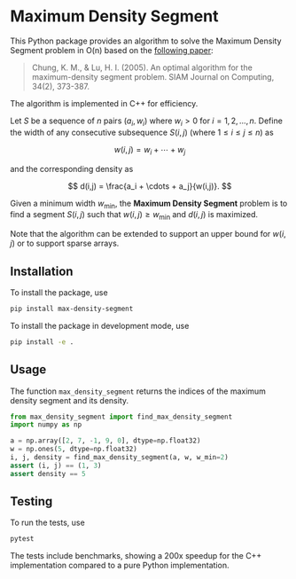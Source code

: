 # Maximum Density Segment

This Python package provides an algorithm to solve the Maximum Density Segment problem in O(n) based on the [following paper](https://arxiv.org/abs/cs/0311020):
> Chung, K. M., & Lu, H. I. (2005). An optimal algorithm for the maximum-density segment problem. SIAM Journal on Computing, 34(2), 373-387.

The algorithm is implemented in C++ for efficiency.

Let $S$ be a sequence of $n$ pairs $\bigl(a_i, w_i\bigr)$ where $w_i > 0$ for $i = 1, 2, \dots, n$. Define the width of any consecutive subsequence $S(i,j)$ (where $1 \le i \le j \le n$) as

$$
w(i,j) = w_i + \cdots + w_j
$$

and the corresponding density as

$$
d(i,j) = \frac{a_i + \cdots + a_j}{w(i,j)}.
$$

Given a minimum width $w_\text{min}$, the **Maximum Density Segment** problem is to find a segment $S(i,j)$ such that $w(i,j) \geq w_\text{min}$ and $d(i,j)$ is maximized.

Note that the algorithm can be extended to support an upper bound for $w(i,j)$ or to support sparse arrays.

## Installation

To install the package, use
```sh
pip install max-density-segment
```

To install the package in development mode, use
```sh
pip install -e .
```

## Usage

The function `max_density_segment` returns the indices of the maximum density segment and its density. 

```python
from max_density_segment import find_max_density_segment
import numpy as np

a = np.array([2, 7, -1, 9, 0], dtype=np.float32)
w = np.ones(5, dtype=np.float32)
i, j, density = find_max_density_segment(a, w, w_min=2)
assert (i, j) == (1, 3)
assert density == 5
```

## Testing

To run the tests, use
```sh
pytest
```

The tests include benchmarks, showing a 200x speedup for the C++ implementation compared to a pure Python implementation.
